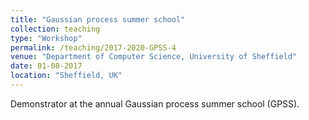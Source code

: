 ```yaml
---
title: "Gaussian process summer school"
collection: teaching
type: "Workshop"
permalink: /teaching/2017-2020-GPSS-4
venue: "Department of Computer Science, University of Sheffield"
date: 01-08-2017
location: "Sheffield, UK"
---
```


Demonstrator at the annual Gaussian process summer school (GPSS).

